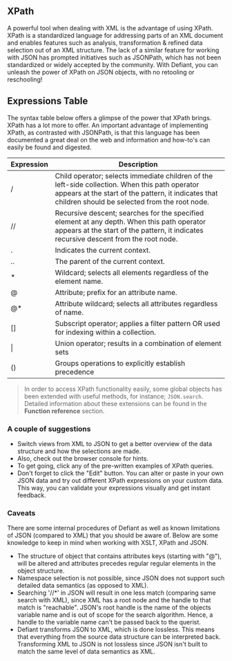 ## XPath
A powerful tool when dealing with XML is the advantage of using XPath. XPath is a standardized language for addressing parts of an XML document and enables features such as analysis, transformation & refined data selection out of an XML structure. The lack of a similar feature for working with JSON has prompted initiatives such as JSONPath, which has not been standardized or widely accepted by the community. With Defiant, you can unleash the power of XPath on JSON objects, with no retooling or reschooling!

## Expressions Table
The syntax table below offers a glimpse of the power that XPath brings. XPath has a lot more to offer. An important advantage of implementing XPath, as contrasted with JSONPath, is that this language has been documented a great deal on the web and information and how-to's can easily be found and digested.

| Expression    | Description  |
| ------------- | ------------ |
| / | Child operator; selects immediate children of the left-side collection. When this path operator appears at the start of the pattern, it indicates that children should be selected from the root node. |
| // | Recursive descent; searches for the specified element at any depth. When this path operator appears at the start of the pattern, it indicates recursive descent from the root node. |
| . | Indicates the current context. |
| .. | The parent of the current context. |
| * | Wildcard; selects all elements regardless of the element name. |
| @ | Attribute; prefix for an attribute name. |
| @* | Attribute wildcard; selects all attributes regardless of name. |
| [] | Subscript operator; applies a filter pattern OR used for indexing within a collection. |
| \| | Union operator; results in a combination of element sets |
| () | Groups operations to explicitly establish precedence |

> In order to access XPath functionality easily, some global objects has been extended with useful methods, for instance; `JSON.search`. Detailed information about these extensions can be found in the **Function reference** section.

### A couple of suggestions
* Switch views from XML to JSON to get a better overview of the data structure and how the selections are made.
* Also, check out the browser console for hints.
* To get going, click any of the pre-written examples of XPath queries.
* Don't forget to click the "Edit" button. You can alter or paste in your own JSON data and try out different XPath expressions on your custom data. This way, you can validate your expressions visually and get instant feedback.

### Caveats
There are some internal procedures of Defiant as well as known limitations of JSON (compared to XML) that you should be aware of. Below are some knowledge to keep in mind when working with XSLT, XPath and JSON.

* The structure of object that contains attributes keys (starting with "@"), will be altered and attributes precedes regular regular elements in the object structure.
* Namespace selection is not possible, since JSON does not support such detailed data semantics (as opposed to XML).
* Searching '//*' in JSON will result in one less match (comparing same search with XML), since XML has a root node and the handle to that match is "reachable". JSON's root handle is the name of the objects variable name and is out of scope for the search algorithm. Hence, a handle to the variable name can't be passed back to the querist.
* Defiant transforms JSON to XML, which is done lossless. This means that everything from the source data structure can be interpreted back. Transforming XML to JSON is not lossless since JSON isn't built to match the same level of data semantics as XML.